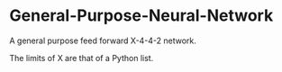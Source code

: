 # General-Purpose-Neural-Network
A general purpose feed forward X-4-4-2 network.

The limits of X are that of a Python list.
